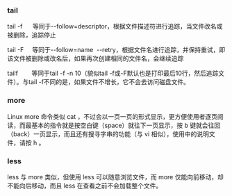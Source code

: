 ### tail

tail -f      等同于--follow=descriptor，根据文件描述符进行追踪，当文件改名或被删除，追踪停止

tail -F     等同于--follow=name  --retry，根据文件名进行追踪，并保持重试，即该文件被删除或改名后，如果再次创建相同的文件名，会继续追踪

tailf        等同于tail -f -n 10（貌似tail -f或-F默认也是打印最后10行，然后追踪文件）。与tail -f不同的是，如果文件不增长，它不会去访问磁盘文件。

### more

Linux more 命令类似 cat ，不过会以一页一页的形式显示，更方便使用者逐页阅读，而最基本的指令就是按空白键（space）就往下一页显示，按 b 键就会往回（back）一页显示，而且还有搜寻字串的功能（与 vi 相似），使用中的说明文件，请按 h 。

### less 

less 与 more 类似，但使用 less 可以随意浏览文件，而 more 仅能向前移动，却不能向后移动，而且 less 在查看之前不会加载整个文件。



